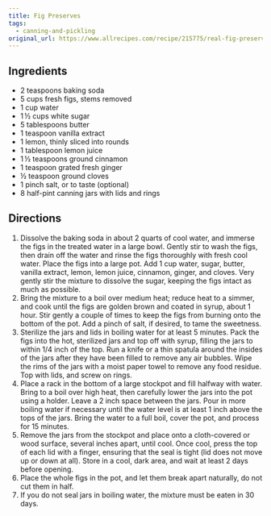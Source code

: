 ```yaml
---
title: Fig Preserves
tags:
  - canning-and-pickling
original_url: https://www.allrecipes.com/recipe/215775/real-fig-preserves/
---
```


## Ingredients

* 2 teaspoons baking soda
* 5 cups fresh figs, stems removed
* 1 cup water
* 1 ½ cups white sugar
* 5 tablespoons butter
* 1 teaspoon vanilla extract
* 1 lemon, thinly sliced into rounds
* 1 tablespoon lemon juice
* 1 ½ teaspoons ground cinnamon
* 1 teaspoon grated fresh ginger
* ½ teaspoon ground cloves
* 1 pinch salt, or to taste (optional)
* 8 half-pint canning jars with lids and rings

## Directions

1. Dissolve the baking soda in about 2 quarts of cool water, and immerse the figs in the treated water in a large bowl. Gently stir to wash the figs, then drain off the water and rinse the figs thoroughly with fresh cool water. Place the figs into a large pot. Add 1 cup water, sugar, butter, vanilla extract, lemon, lemon juice, cinnamon, ginger, and cloves. Very gently stir the mixture to dissolve the sugar, keeping the figs intact as much as possible.
1. Bring the mixture to a boil over medium heat; reduce heat to a simmer, and cook until the figs are golden brown and coated in syrup, about 1 hour. Stir gently a couple of times to keep the figs from burning onto the bottom of the pot. Add a pinch of salt, if desired, to tame the sweetness.
1. Sterilize the jars and lids in boiling water for at least 5 minutes. Pack the figs into the hot, sterilized jars and top off with syrup, filling the jars to within 1/4 inch of the top. Run a knife or a thin spatula around the insides of the jars after they have been filled to remove any air bubbles. Wipe the rims of the jars with a moist paper towel to remove any food residue. Top with lids, and screw on rings.
1. Place a rack in the bottom of a large stockpot and fill halfway with water. Bring to a boil over high heat, then carefully lower the jars into the pot using a holder. Leave a 2 inch space between the jars. Pour in more boiling water if necessary until the water level is at least 1 inch above the tops of the jars. Bring the water to a full boil, cover the pot, and process for 15 minutes.
1. Remove the jars from the stockpot and place onto a cloth-covered or wood surface, several inches apart, until cool. Once cool, press the top of each lid with a finger, ensuring that the seal is tight (lid does not move up or down at all). Store in a cool, dark area, and wait at least 2 days before opening.
1. Place the whole figs in the pot, and let them break apart naturally, do not cut them in half.
1. If you do not seal jars in boiling water, the mixture must be eaten in 30 days.